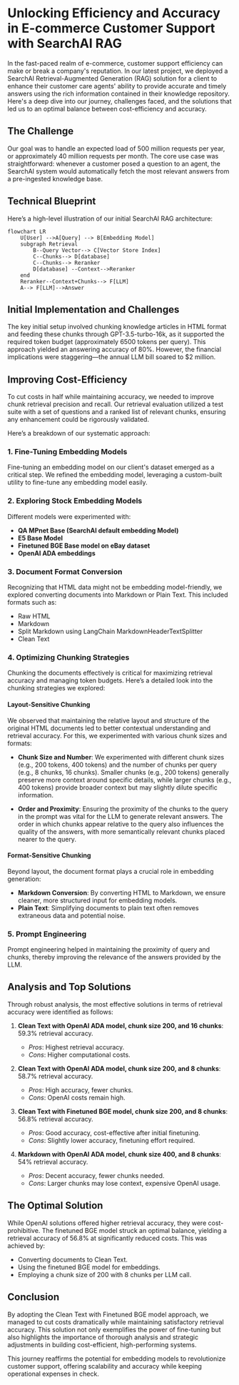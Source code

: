 
# Unlocking Efficiency and Accuracy in E-commerce Customer Support with SearchAI RAG

In the fast-paced realm of e-commerce, customer support efficiency can make or break a company's reputation. In our latest project, we deployed a SearchAI Retrieval-Augmented Generation (RAG) solution for a client to enhance their customer care agents' ability to provide accurate and timely answers using the rich information contained in their knowledge repository. Here's a deep dive into our journey, challenges faced, and the solutions that led us to an optimal balance between cost-efficiency and accuracy.

## The Challenge

Our goal was to handle an expected load of 500 million requests per year, or approximately 40 million requests per month. The core use case was straightforward: whenever a customer posed a question to an agent, the SearchAI system would automatically fetch the most relevant answers from a pre-ingested knowledge base.

## Technical Blueprint

Here’s a high-level illustration of our initial SearchAI RAG architecture:

```mermaid
flowchart LR
    U[User] -->A[Query] --> B[Embedding Model]
    subgraph Retrieval
        B--Query Vector--> C[Vector Store Index]
        C--Chunks--> D[database]
        C--Chunks--> Reranker
        D[database] --Context-->Reranker
    end
    Reranker--Context+Chunks--> F[LLM]
    A--> F[LLM]-->Answer
```

## Initial Implementation and Challenges

The key initial setup involved chunking knowledge articles in HTML format and feeding these chunks through GPT-3.5-turbo-16k, as it supported the required token budget (approximately 6500 tokens per query). This approach yielded an answering accuracy of 80%. However, the financial implications were staggering—the annual LLM bill soared to $2 million.

## Improving Cost-Efficiency

To cut costs in half while maintaining accuracy, we needed to improve chunk retrieval precision and recall. Our retrieval evaluation utilized a test suite with a set of questions and a ranked list of relevant chunks, ensuring any enhancement could be rigorously validated.

Here’s a breakdown of our systematic approach:

### 1. Fine-Tuning Embedding Models

Fine-tuning an embedding model on our client's dataset emerged as a critical step. We refined the embedding model, leveraging a custom-built utility to fine-tune any embedding model easily. 

### 2. Exploring Stock Embedding Models

Different models were experimented with:

- **QA MPnet Base (SearchAI default embedding Model)**
- **E5 Base Model**
- **Finetuned BGE Base model on eBay dataset**
- **OpenAI ADA embeddings**

### 3. Document Format Conversion

Recognizing that HTML data might not be embedding model-friendly, we explored converting documents into Markdown or Plain Text. This included formats such as:

- Raw HTML
- Markdown
- Split Markdown using LangChain MarkdownHeaderTextSplitter
- Clean Text

### 4. Optimizing Chunking Strategies

Chunking the documents effectively is critical for maximizing retrieval accuracy and managing token budgets. Here’s a detailed look into the chunking strategies we explored:

#### Layout-Sensitive Chunking

We observed that maintaining the relative layout and structure of the original HTML documents led to better contextual understanding and retrieval accuracy. For this, we experimented with various chunk sizes and formats:

- **Chunk Size and Number**: We experimented with different chunk sizes (e.g., 200 tokens, 400 tokens) and the number of chunks per query (e.g., 8 chunks, 16 chunks). Smaller chunks (e.g., 200 tokens) generally preserve more context around specific details, while larger chunks (e.g., 400 tokens) provide broader context but may slightly dilute specific information.
  
- **Order and Proximity**: Ensuring the proximity of the chunks to the query in the prompt was vital for the LLM to generate relevant answers. The order in which chunks appear relative to the query also influences the quality of the answers, with more semantically relevant chunks placed nearer to the query.

#### Format-Sensitive Chunking

Beyond layout, the document format plays a crucial role in embedding generation:

- **Markdown Conversion**: By converting HTML to Markdown, we ensure cleaner, more structured input for embedding models.
- **Plain Text**: Simplifying documents to plain text often removes extraneous data and potential noise.

### 5. Prompt Engineering

Prompt engineering helped in maintaining the proximity of query and chunks, thereby improving the relevance of the answers provided by the LLM.

## Analysis and Top Solutions

Through robust analysis, the most effective solutions in terms of retrieval accuracy were identified as follows:

1. **Clean Text with OpenAI ADA model, chunk size 200, and 16 chunks**: 59.3% retrieval accuracy.
   - *Pros*: Highest retrieval accuracy.
   - *Cons*: Higher computational costs.

2. **Clean Text with OpenAI ADA model, chunk size 200, and 8 chunks**: 58.7% retrieval accuracy.
   - *Pros*: High accuracy, fewer chunks.
   - *Cons*: OpenAI costs remain high.

3. **Clean Text with Finetuned BGE model, chunk size 200, and 8 chunks**: 56.8% retrieval accuracy.
   - *Pros*: Good accuracy, cost-effective after initial finetuning.
   - *Cons*: Slightly lower accuracy, finetuning effort required.

4. **Markdown with OpenAI ADA model, chunk size 400, and 8 chunks**: 54% retrieval accuracy.
   - *Pros*: Decent accuracy, fewer chunks needed.
   - *Cons*: Larger chunks may lose context, expensive OpenAI usage.

## The Optimal Solution

While OpenAI solutions offered higher retrieval accuracy, they were cost-prohibitive. The finetuned BGE model struck an optimal balance, yielding a retrieval accuracy of 56.8% at significantly reduced costs. This was achieved by:

- Converting documents to Clean Text.
- Using the finetuned BGE model for embeddings.
- Employing a chunk size of 200 with 8 chunks per LLM call.

## Conclusion

By adopting the Clean Text with Finetuned BGE model approach, we managed to cut costs dramatically while maintaining satisfactory retrieval accuracy. This solution not only exemplifies the power of fine-tuning but also highlights the importance of thorough analysis and strategic adjustments in building cost-efficient, high-performing systems.

This journey reaffirms the potential for embedding models to revolutionize customer support, offering scalability and accuracy while keeping operational expenses in check.

